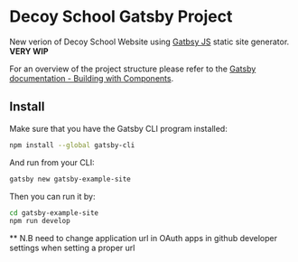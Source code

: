 # Decoy School Gatsby Project

New verion of Decoy School Website using [Gatbsy JS](http://gatsbyjs.org) static site generator. **VERY WIP**

For an overview of the project structure please refer to the [Gatsby documentation - Building with Components](https://www.gatsbyjs.org/docs/building-with-components/).

## Install

Make sure that you have the Gatsby CLI program installed:
```sh
npm install --global gatsby-cli
```

And run from your CLI:
```sh
gatsby new gatsby-example-site
```

Then you can run it by:
```sh
cd gatsby-example-site
npm run develop
```

** N.B need to change application url in OAuth apps in github developer settings when setting a proper url